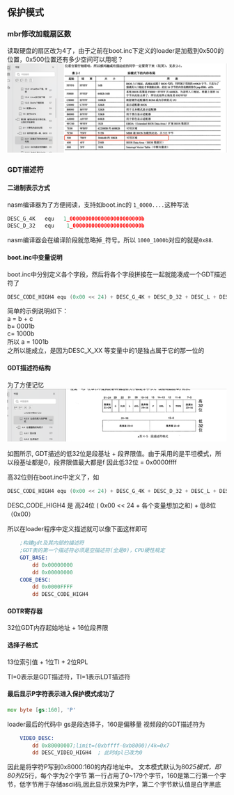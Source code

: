 ## 保护模式


### mbr修改加载扇区数

读取硬盘的扇区改为4了，由于之前在boot.inc下定义的loader是加载到0x500的位置，0x500位置还有多少空间可以用呢？
![1MB内存布局](img/protect_1mb.png)


### GDT描述符


#### 二进制表示方式
nasm编译器为了方便阅读，支持如boot.inc的 `1_0000....`这种写法
```asm
DESC_G_4K   equ	  1_00000000000000000000000b
DESC_D_32   equ	   1_0000000000000000000000b
```
nasm编译器会在编译阶段就忽略掉`_`符号。所以
`1000_1000b`对应的就是`0x88`.

#### boot.inc中变量说明
boot.inc中分别定义各个字段，然后将各个字段拼接在一起就能凑成一个GDT描述符了
```asm
DESC_CODE_HIGH4 equ (0x00 << 24) + DESC_G_4K + DESC_D_32 + DESC_L + DESC_AVL + DESC_LIMIT_CODE2 + DESC_P + DESC_DPL_0 + DESC_S_CODE + DESC_TYPE_CODE + 0x00

```
简单的示例说明如下：  
a = b + c  
b= 0001b  
c= 1000b  
所以 a = 1001b  
之所以能成立，是因为DESC_X_XX 等变量中的1是独占属于它的那一位的


#### GDT描述符结构
为了方便记忆
![gdt描述符结构](img/protect_gdt.png)

如图所示, GDT描述的低32位是段基址 + 段界限值。由于采用的是平坦模式，所以段基址都是0，段界限值最大都是f
因此低32位  =  0x0000ffff

高32位则在boot.inc中定义了，如
```asm
DESC_CODE_HIGH4 equ (0x00 << 24) + DESC_G_4K + DESC_D_32 + DESC_L + DESC_AVL + DESC_LIMIT_CODE2 + DESC_P + DESC_DPL_0 + DESC_S_CODE + DESC_TYPE_CODE + 0x00

```
DESC_CODE_HIGH4 是 高24位 ( 0x00 << 24 + 各个变量想加之和) + 低8位 （0x00）

所以在loader程序中定义描述就可以像下面这样即可
```asm
    ;构建gdt及其内部的描述符
    ;GDT表的第一个描述符必须是空描述符(全是0)，CPU硬性规定
    GDT_BASE:
        dd 0x00000000
        dd 0x00000000
    CODE_DESC:
        dd 0x0000FFFF
        dd DESC_CODE_HIGH4
```


#### GDTR寄存器
32位GDT内存起始地址 + 16位段界限

#### 选择子格式
13位索引值 + 1位TI + 2位RPL

TI=0表示是GDT描述符，TI=1表示LDT描述符


#### 最后显示P字符表示进入保护模式成功了
```asm
mov byte [gs:160], 'P'
```
loader最后的代码中 gs是段选择子，160是偏移量
视频段的GDT描述符为
```asm
    VIDEO_DESC:
        dd 0x80000007;limit=(0xbffff-0xb8000)/4k=0x7
	    dd DESC_VIDEO_HIGH4  ; 此时dpl已改为0
```
因此是将字符P写到0x8000:160的内存地址中。
文本模式默认为80*25模式，即80列*25行，每个字为2个字节
第一行占用了0~179个字节，160是第二行第一个字节，低字节用于存储ascii码,因此显示效果为P字，第二个字节默认值是白字黑底


